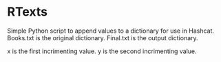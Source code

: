 # RTexts
Simple Python script to append values to a dictionary for use in Hashcat.
Books.txt is the original dictionary.
Final.txt is the output dictionary.

x is the first incrimenting value.
y is the second incrimenting value.

